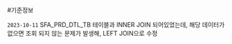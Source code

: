 #기준정보 

`2023-10-11`
SFA_PRD_DTL_TB 테이블과 INNER JOIN 되어있었는데, 해당 데이터가 없으면 조회 되지 않는 문제가 발생해, LEFT JOIN으로 수정
